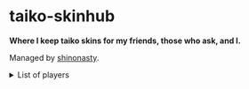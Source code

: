 # taiko-skinhub
__Where I keep taiko skins for my friends, those who ask, and I.__

Managed by [shinonasty](https://akatsuki.gg/u/101409?mode=1&rx=0).

<details>
<summary>List of players</summary>
<a href="shinonasty.md">shinonasty</a><br>
<a href="dizzayy.md">Dizzayy</a><br>
<a href="dice.md">Dice</a><br>
<a href="eltigant.md">Eltigant</a><br>
<a href="furryfeet.md">furry feet</a><br>
<a href="ianpep.md">ianpep</a><br>
</details>

